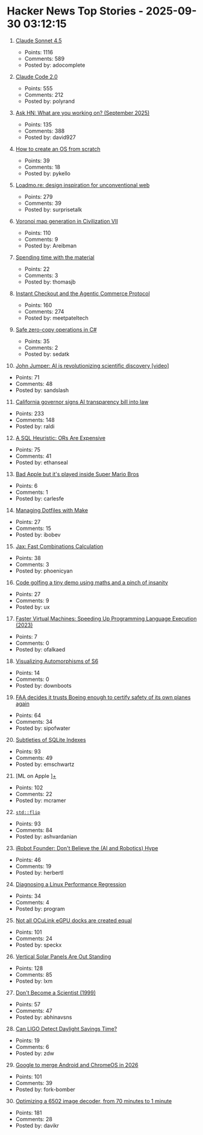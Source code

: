 # Hacker News Top Stories - 2025-09-30 03:12:15

1. [Claude Sonnet 4.5](https://www.anthropic.com/news/claude-sonnet-4-5)
   - Points: 1116
   - Comments: 589
   - Posted by: adocomplete

2. [Claude Code 2.0](https://www.npmjs.com/package/@anthropic-ai/claude-code)
   - Points: 555
   - Comments: 212
   - Posted by: polyrand

3. [Ask HN: What are you working on? (September 2025)](undefined)
   - Points: 135
   - Comments: 388
   - Posted by: david927

4. [How to create an OS from scratch](https://github.com/cfenollosa/os-tutorial)
   - Points: 39
   - Comments: 18
   - Posted by: pykello

5. [Loadmo.re: design inspiration for unconventional web](https://loadmo.re)
   - Points: 279
   - Comments: 39
   - Posted by: surprisetalk

6. [Voronoi map generation in Civilization VII](https://civilization.2k.com/civ-vii/from-the-devs/map-generation/)
   - Points: 110
   - Comments: 9
   - Posted by: Areibman

7. [Spending time with the material](https://www.robinsloan.com/lab/actually-readable/)
   - Points: 22
   - Comments: 3
   - Posted by: thomasjb

8. [Instant Checkout and the Agentic Commerce Protocol](https://openai.com/index/buy-it-in-chatgpt/)
   - Points: 160
   - Comments: 274
   - Posted by: meetpateltech

9. [Safe zero-copy operations in C#](https://ssg.dev/safe-zero-copy-operations-in-c/)
   - Points: 35
   - Comments: 2
   - Posted by: sedatk

10. [John Jumper: AI is revolutionizing scientific discovery [video]](https://www.youtube.com/watch?v=2Yguz5U-Nic)
   - Points: 71
   - Comments: 48
   - Posted by: sandslash

11. [California governor signs AI transparency bill into law](https://www.gov.ca.gov/2025/09/29/governor-newsom-signs-sb-53-advancing-californias-world-leading-artificial-intelligence-industry/)
   - Points: 233
   - Comments: 148
   - Posted by: raldi

12. [A SQL Heuristic: ORs Are Expensive](https://ethanseal.com/articles/ors-are-expensive)
   - Points: 75
   - Comments: 41
   - Posted by: ethanseal

13. [Bad Apple but it's played inside Super Mario Bros](https://tasvideos.org/8991S)
   - Points: 6
   - Comments: 1
   - Posted by: carlesfe

14. [Managing Dotfiles with Make](https://www.matheusmoreira.com/articles/managing-dotfiles-with-make)
   - Points: 27
   - Comments: 15
   - Posted by: ibobev

15. [Jax: Fast Combinations Calculation](https://github.com/phoenicyan/combinadics)
   - Points: 38
   - Comments: 3
   - Posted by: phoenicyan

16. [Code golfing a tiny demo using maths and a pinch of insanity](https://blog.pkh.me/p/45-code-golfing-a-tiny-demo-using-maths-and-a-pinch-of-insanity.html)
   - Points: 27
   - Comments: 9
   - Posted by: ux

17. [Faster Virtual Machines: Speeding Up Programming Language Execution (2023)](https://mort.coffee/home/fast-interpreters/)
   - Points: 7
   - Comments: 0
   - Posted by: ofalkaed

18. [Visualizing Automorphisms of S6](https://travisdoesmath.github.io/s6/)
   - Points: 14
   - Comments: 0
   - Posted by: downboots

19. [FAA decides it trusts Boeing enough to certify safety of its own planes again](https://www.theregister.com/2025/09/29/faa_decides_it_trusts_boeing/)
   - Points: 64
   - Comments: 34
   - Posted by: sipofwater

20. [Subtleties of SQLite Indexes](https://emschwartz.me/subtleties-of-sqlite-indexes/)
   - Points: 93
   - Comments: 49
   - Posted by: emschwartz

21. [ML on Apple ][+](https://mdcramer.github.io/apple-2-blog/k-means/)
   - Points: 102
   - Comments: 22
   - Posted by: mcramer

22. [`std::flip`](https://morwenn.github.io//c++/2025/09/25/TSB004-std-flip.html)
   - Points: 93
   - Comments: 84
   - Posted by: ashvardanian

23. [iRobot Founder: Don't Believe the (AI and Robotics) Hype](https://crazystupidtech.com/2025/09/29/irobot-founder-dont-believe-the-ai-robotics-hype/)
   - Points: 46
   - Comments: 19
   - Posted by: herbertl

24. [Diagnosing a Linux Performance Regression](https://automattic.com/2024/03/14/systems-report-linux-performance-regression/)
   - Points: 34
   - Comments: 4
   - Posted by: program

25. [Not all OCuLink eGPU docks are created equal](https://www.jeffgeerling.com/blog/2025/not-all-oculink-egpu-docks-are-created-equal)
   - Points: 101
   - Comments: 24
   - Posted by: speckx

26. [Vertical Solar Panels Are Out Standing](https://hackaday.com/2025/09/25/vertical-solar-panels-are-out-standing/)
   - Points: 128
   - Comments: 85
   - Posted by: lxm

27. [Don't Become a Scientist (1999)](https://yangxiao.cs.ua.edu/Don%27t%20Become%20a%20Scientist!.htm)
   - Points: 57
   - Comments: 47
   - Posted by: abhinavsns

28. [Can LIGO Detect Daylight Savings Time?](https://arxiv.org/abs/2509.11849)
   - Points: 19
   - Comments: 6
   - Posted by: zdw

29. [Google to merge Android and ChromeOS in 2026](https://www.theregister.com/2025/09/25/google_android_chromeos/)
   - Points: 101
   - Comments: 39
   - Posted by: fork-bomber

30. [Optimizing a 6502 image decoder, from 70 minutes to 1 minute](https://www.colino.net/wordpress/en/archives/2025/09/28/optimizing-a-6502-image-decoder-from-70-minutes-to-1-minute/)
   - Points: 181
   - Comments: 28
   - Posted by: davikr

